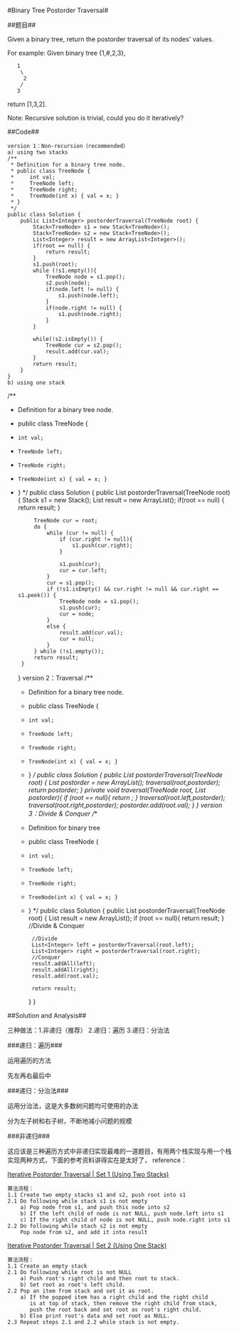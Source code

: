 #Binary Tree Postorder Traversal#

##题目##

Given a binary tree, return the postorder traversal of its nodes' values.

For example:
Given binary tree {1,#,2,3},
	
	   1
	    \
	     2
	    /
	   3

return [1,3,2].

Note: Recursive solution is trivial, could you do it iteratively?

##Code##

	version 1：Non-recursion（recommended）
	a) using two stacks
	/**
	 * Definition for a binary tree node.
	 * public class TreeNode {
	 *     int val;
	 *     TreeNode left;
	 *     TreeNode right;
	 *     TreeNode(int x) { val = x; }
	 * }
	 */
	public class Solution {
	    public List<Integer> postorderTraversal(TreeNode root) {
	        Stack<TreeNode> s1 = new Stack<TreeNode>();
	        Stack<TreeNode> s2 = new Stack<TreeNode>();
	        List<Integer> result = new ArrayList<Integer>();
	        if(root == null) {
	            return result;
	        }
	        s1.push(root);
	        while (!s1.empty()){
	            TreeNode node = s1.pop();
	            s2.push(node);
	            if(node.left != null) {
	                s1.push(node.left);
	            }
	            if(node.right != null) {
	                s1.push(node.right);
	            }
	        }
	        
	        while(!s2.isEmpty()) {
	            TreeNode cur = s2.pop();
	            result.add(cur.val);
	        }
	        return result;
	    } 
	}
	b) using one stack
/**
 * Definition for a binary tree node.
 * public class TreeNode {
 *     int val;
 *     TreeNode left;
 *     TreeNode right;
 *     TreeNode(int x) { val = x; }
 * }
 */
	public class Solution {
	    public List<Integer> postorderTraversal(TreeNode root) {
	        Stack<TreeNode> s1 = new Stack<TreeNode>();
	        List<Integer> result = new ArrayList<Integer>();
	        if(root == null) {
	            return result;
	        }
	
	        TreeNode cur = root;
	        do {
	            while (cur != null) {
	                if (cur.right != null){
	                    s1.push(cur.right);  
	                }
	                
	                s1.push(cur);
	                cur = cur.left;
	            }
	            cur = s1.pop();
	            if (!s1.isEmpty() && cur.right != null && cur.right == s1.peek()) {
	                TreeNode node = s1.pop();
	                s1.push(cur);
	                cur = node;
	            }
	            else {
	                result.add(cur.val);  
	                cur = null;
	            }
	        } while (!s1.empty());   
	        return result;
	    } 
	}
	version 2：Traversal
	/**
	 * Definition for a binary tree node.
	 * public class TreeNode {
	 *     int val;
	 *     TreeNode left;
	 *     TreeNode right;
	 *     TreeNode(int x) { val = x; }
	 * }
	 */
	public class Solution {
	    public List<Integer> postorderTraversal(TreeNode root) {
	        List<Integer> postorder = new ArrayList<Integer>();
	        traversal(root,postorder);
	        return postorder;
	    }
	    private void traversal(TreeNode root, List<Integer> postorder){
	        if (root == null){
	            return ;
	        }
	    traversal(root.left,postorder);
	    traversal(root.right,postorder);
	    postorder.add(root.val);
	    }
	}
	version 3：Divide & Conquer
	/**
	 * Definition for binary tree
	 * public class TreeNode {
	 *     int val;
	 *     TreeNode left;
	 *     TreeNode right;
	 *     TreeNode(int x) { val = x; }
	 * }
	 */
	public class Solution {
	    public List<Integer> postorderTraversal(TreeNode root) {
	        List<Integer> result = new ArrayList<Integer>();
	        if (root == null){
	            return result;
	        }
	        //Divide & Conquer
	        
	        //Divide
	        List<Integer> left = postorderTraversal(root.left);
	        List<Integer> right = postorderTraversal(root.right);
	        //Conquer
	        result.addAll(left);
	        result.addAll(right);
	       	result.add(root.val);

	        return result;
	    }
	}



##Solution and Analysis##

三种做法：1.非递归（推荐） 2.递归：遍历 3.递归：分治法

###递归：遍历###

运用遍历的方法

先左再右最后中

###递归：分治法###

运用分治法，这是大多数树问题均可使用的办法

分为左子树和右子树，不断地减小问题的规模

###非递归###

这应该是三种遍历方式中非递归实现最难的一道题目，有用两个栈实现与用一个栈实现两种方式，下面的参考资料讲得实在是太好了，
reference：

[Iterative Postorder Traversal | Set 1 (Using Two Stacks)](http://www.geeksforgeeks.org/iterative-postorder-traversal)

	算法流程：
	1.1 Create two empty stacks s1 and s2, push root into s1
	2.1 Do following while stack s1 is not empty
		a) Pop node from s1, and push this node into s2
		b) If the left child of node is not NULL, push node.left into s1
		c) If the right child of node is not NULL, push node.right into s1
	2.2 Do following while stach s2 is not empty
		Pop node from s2, and add it into result
  
[Iterative Postorder Traversal | Set 2 (Using One Stack)](http://www.geeksforgeeks.org/iterative-postorder-traversal-using-stack)

	算法流程：
	1.1 Create an empty stack
	2.1 Do following while root is not NULL
	    a) Push root's right child and then root to stack.
	    b) Set root as root's left child.
	2.2 Pop an item from stack and set it as root.
	    a) If the popped item has a right child and the right child 
	       is at top of stack, then remove the right child from stack,
	       push the root back and set root as root's right child.
	    b) Else print root's data and set root as NULL.
	2.3 Repeat steps 2.1 and 2.2 while stack is not empty.

